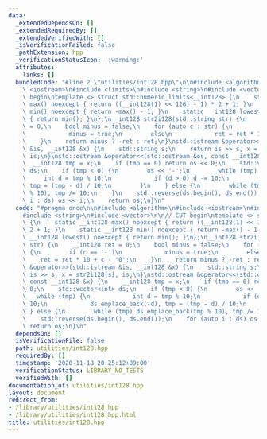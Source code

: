 ```yaml
---
data:
  _extendedDependsOn: []
  _extendedRequiredBy: []
  _extendedVerifiedWith: []
  _isVerificationFailed: false
  _pathExtension: hpp
  _verificationStatusIcon: ':warning:'
  attributes:
    links: []
  bundledCode: "#line 2 \"utilities/int128.hpp\"\n\n#include <algorithm>\n#include\
    \ <iostream>\n#include <limits>\n#include <string>\n#include <vector>\n\n// CUT\
    \ begin\ntemplate <> struct std::numeric_limits<__int128> {\n    static __int128\
    \ max() noexcept { return ((__int128(1) << 126) - 1) * 2 + 1; }\n    static __int128\
    \ min() noexcept { return -max() - 1; }\n    static __int128 lowest() noexcept\
    \ { return min(); }\n};\n__int128 str2i128(std::string str) {\n    __int128 ret\
    \ = 0;\n    bool minus = false;\n    for (auto c : str) {\n        if (c == '-')\n\
    \            minus = true;\n        else\n            ret = ret * 10 + c - '0';\n\
    \    }\n    return minus ? -ret : ret;\n}\nstd::istream &operator>>(std::istream\
    \ &is, __int128 &x) {\n    std::string s;\n    return is >> s, x = str2i128(s),\
    \ is;\n}\nstd::ostream &operator<<(std::ostream &os, const __int128 &x) {\n  \
    \  __int128 tmp = x;\n    if (tmp == 0) return os << 0;\n    std::vector<int>\
    \ ds;\n    if (tmp < 0) {\n        os << '-';\n        while (tmp) {\n       \
    \     int d = tmp % 10;\n            if (d > 0) d -= 10;\n            ds.emplace_back(-d),\
    \ tmp = (tmp - d) / 10;\n        }\n    } else {\n        while (tmp) ds.emplace_back(tmp\
    \ % 10), tmp /= 10;\n    }\n    std::reverse(ds.begin(), ds.end());\n    for (auto\
    \ i : ds) os << i;\n    return os;\n}\n"
  code: "#pragma once\n\n#include <algorithm>\n#include <iostream>\n#include <limits>\n\
    #include <string>\n#include <vector>\n\n// CUT begin\ntemplate <> struct std::numeric_limits<__int128>\
    \ {\n    static __int128 max() noexcept { return ((__int128(1) << 126) - 1) *\
    \ 2 + 1; }\n    static __int128 min() noexcept { return -max() - 1; }\n    static\
    \ __int128 lowest() noexcept { return min(); }\n};\n__int128 str2i128(std::string\
    \ str) {\n    __int128 ret = 0;\n    bool minus = false;\n    for (auto c : str)\
    \ {\n        if (c == '-')\n            minus = true;\n        else\n        \
    \    ret = ret * 10 + c - '0';\n    }\n    return minus ? -ret : ret;\n}\nstd::istream\
    \ &operator>>(std::istream &is, __int128 &x) {\n    std::string s;\n    return\
    \ is >> s, x = str2i128(s), is;\n}\nstd::ostream &operator<<(std::ostream &os,\
    \ const __int128 &x) {\n    __int128 tmp = x;\n    if (tmp == 0) return os <<\
    \ 0;\n    std::vector<int> ds;\n    if (tmp < 0) {\n        os << '-';\n     \
    \   while (tmp) {\n            int d = tmp % 10;\n            if (d > 0) d -=\
    \ 10;\n            ds.emplace_back(-d), tmp = (tmp - d) / 10;\n        }\n   \
    \ } else {\n        while (tmp) ds.emplace_back(tmp % 10), tmp /= 10;\n    }\n\
    \    std::reverse(ds.begin(), ds.end());\n    for (auto i : ds) os << i;\n   \
    \ return os;\n}\n"
  dependsOn: []
  isVerificationFile: false
  path: utilities/int128.hpp
  requiredBy: []
  timestamp: '2020-11-18 20:25:12+09:00'
  verificationStatus: LIBRARY_NO_TESTS
  verifiedWith: []
documentation_of: utilities/int128.hpp
layout: document
redirect_from:
- /library/utilities/int128.hpp
- /library/utilities/int128.hpp.html
title: utilities/int128.hpp
---
```

